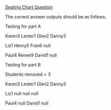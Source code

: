 [Seating Chart Question](https://www.dropbox.com/s/fvmn33gzwxqbr10/33-SeatingChart_14-3.pdf?dl=0)


The correct answer outputs should be as follows.

Testing for part A

Karen3          Lester1         Glen2           Danny3

Liz1              Henry5          Fran6           null

Paul4            Renee9          David1         null

Testing for part B

Students removed = 3

Karen3          Lester1         Glen2           Danny3

Liz1              null               null               null

Paul4            null               David1          null
